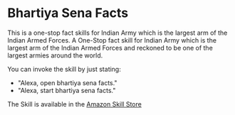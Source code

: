 # Bhartiya Sena Facts

This is a one-stop fact skills for Indian Army which is the largest arm of the Indian Armed Forces. A One-Stop fact skill for Indian Army which is the largest arm of the Indian Armed Forces and reckoned to be one of the 
largest armies around the world.

You can invoke the skill by just stating: 

- "Alexa, open bhartiya sena facts."
- "Alexa, start bhartiya sena facts."

The Skill is available in the [Amazon Skill Store](https://www.amazon.com/dp/B081C7BWC8)
